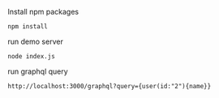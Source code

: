 Install npm packages

    npm install

run demo server

    node index.js

run graphql query

    http://localhost:3000/graphql?query={user(id:"2"){name}}
